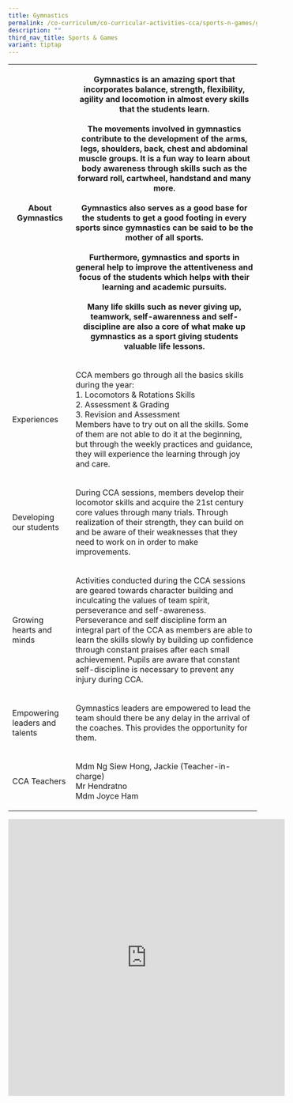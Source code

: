 ```yaml
---
title: Gymnastics
permalink: /co-curriculum/co-curricular-activities-cca/sports-n-games/gymnastics/
description: ""
third_nav_title: Sports & Games
variant: tiptap
---
```

<table style="minWidth: 50px">
<colgroup>
<col>
<col>
</colgroup>
<tbody>
<tr>
<th rowspan="1" colspan="1">
<p>About Gymnastics</p>
</th>
<th rowspan="1" colspan="1">
<p>Gymnastics is an amazing sport that incorporates balance, strength, flexibility,
agility and locomotion in almost every skills that the students learn.
<br>
<br>The movements involved in gymnastics contribute to the development of
the arms, legs, shoulders, back, chest and abdominal muscle groups. It
is a fun way to learn about body awareness through skills such as the forward
roll, cartwheel, handstand and many more.
<br>
<br>Gymnastics also serves as a good base for the students to get a good footing
in every sports since gymnastics can be said to be the mother of all sports.
<br>
<br>Furthermore, gymnastics and sports in general help to improve the attentiveness
and focus of the students which helps with their learning and academic
pursuits.
<br>
<br>Many life skills such as never giving up, teamwork, self-awarenness and
self-discipline are also a core of what make up gymnastics as a sport giving
students valuable life lessons.</p>
</th>
</tr>
<tr>
<td rowspan="1" colspan="1">
<p>Experiences</p>
</td>
<td rowspan="1" colspan="1">
<p>CCA members go through all the basics skills during the year:
<br>1. Locomotors &amp; Rotations Skills
<br>2. Assessment &amp; Grading
<br>3. Revision and Assessment
<br>Members have to try out on all the skills. Some of them are not able to
do it at the beginning, but through the weekly practices and guidance,
they will experience the learning through joy and care.</p>
</td>
</tr>
<tr>
<td rowspan="1" colspan="1">
<p>Developing our students</p>
</td>
<td rowspan="1" colspan="1">
<p>During CCA sessions, members develop their locomotor skills and acquire
the 21st century core values through many trials. Through realization of
their strength, they can build on and be aware of their weaknesses that
they need to work on in order to make improvements.</p>
</td>
</tr>
<tr>
<td rowspan="1" colspan="1">
<p>Growing hearts and minds</p>
</td>
<td rowspan="1" colspan="1">
<p>Activities conducted during the CCA sessions are geared towards character
building and inculcating the values of team spirit, perseverance and self-awareness.
<br>Perseverance and self discipline form an integral part of the CCA as members
are able to learn the skills slowly by building up confidence through constant
praises after each small achievement. Pupils are aware that constant self-discipline
is necessary to prevent any injury during CCA.</p>
</td>
</tr>
<tr>
<td rowspan="1" colspan="1">
<p>Empowering leaders and talents</p>
</td>
<td rowspan="1" colspan="1">
<p>Gymnastics leaders are empowered to lead the team should there be any
delay in the arrival of the coaches. This provides the opportunity for
them.</p>
</td>
</tr>
<tr>
<td rowspan="1" colspan="1">
<p>CCA Teachers</p>
</td>
<td rowspan="1" colspan="1">
<p>Mdm Ng Siew Hong, Jackie (Teacher-in-charge)
<br>Mr Hendratno
<br>Mdm Joyce Ham</p>
</td>
</tr>
</tbody>
</table>
<div class="iframe-wrapper">
<iframe height="560" width="560" allowfullscreen="true" frameborder="0" src="https://docs.google.com/presentation/d/e/2PACX-1vR90DZEQp8LD9_fJeErIGQFkp6DAe7q9Ktz9fyuE6nhhLqdJoDMUcye3VkCvxZ_YF_JQ6ygy2iuBpbb/embed?start=true&amp;loop=true&amp;delayms=3000"></iframe>
</div>
<p></p>
